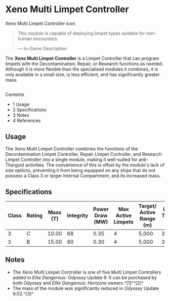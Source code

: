 # Xeno Multi Limpet Controller
Xeno Multi Limpet Controller icon
 		 	 

> 
> 
> This module is capable of deploying limpet types suitable for non-human encounters.
> 
> 
> — In-Game Description
> 

The **Xeno Multi Limpet Controller** is a Limpet Controller that can program limpets with the Decontamination, Repair, or Research functions as needed. Although it is more flexible than the specialised modules it combines, it is only available in a small size, is less efficient, and has significantly greater mass.

## 

Contents

- 1 Usage
- 2 Specifications
- 3 Notes
- 4 References

## Usage

The Xeno Multi Limpet Controller combines the functions of the Decontamination Limpet Controller, Repair Limpet Controller, and Research Limpet Controller into a single module, making it well-suited for anti-Thargoid activities. The convenience of this is offset by the module's lack of size options, preventing it from being equipped on any ships that do not possess a Class 3 or larger Internal Compartment, and its increased mass.

## Specifications

| Class | Rating | Mass (T) | Integrity | Power Draw (MW) | Max Active<br>Limpets | Target/<br>Active Range (m) | Life Time (s) | Limpet Repair Capacity | Value (CR) |
| --- | --- | --- | --- | --- | --- | --- | --- | --- | --- |
| 3 | C | 10.00 | 68 | 0.35 | 4 | 5,000 | 300 | 70 | 48,750 |
| 3 | B | 15.00 | 80 | 0.30 | 4 | 5,000 | 300 | 70 | 78,000 |

## Notes

- The Xeno Multi Limpet Controller is one of five Multi Limpet Controllers added in *Elite Dangerous: Odyssey* Update 9. It can be purchased by both *Odyssey* and *Elite Dangerous: Horizons* owners.^[1]^^[2]^
- The mass of the module was significantly reduced in *Odyssey* Update 9.02.^[3]^